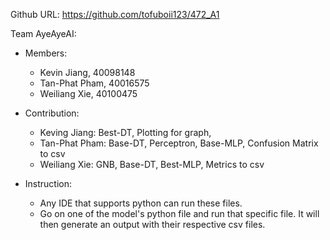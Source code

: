 Github URL: https://github.com/tofuboii123/472_A1 

Team AyeAyeAI:
* Members:
    * Kevin Jiang, 40098148
    * Tan-Phat Pham, 40016575
    * Weiliang Xie, 40100475

* Contribution: 
    * Keving Jiang: Best-DT, Plotting for graph, 
    * Tan-Phat Pham: Base-DT, Perceptron, Base-MLP, Confusion Matrix to csv
    * Weiliang Xie: GNB, Base-DT, Best-MLP, Metrics to csv 

* Instruction: 
    * Any IDE that supports python can run these files.
    * Go on one of the model's python file and run that specific file.
      It will then generate an output with their respective csv files.
